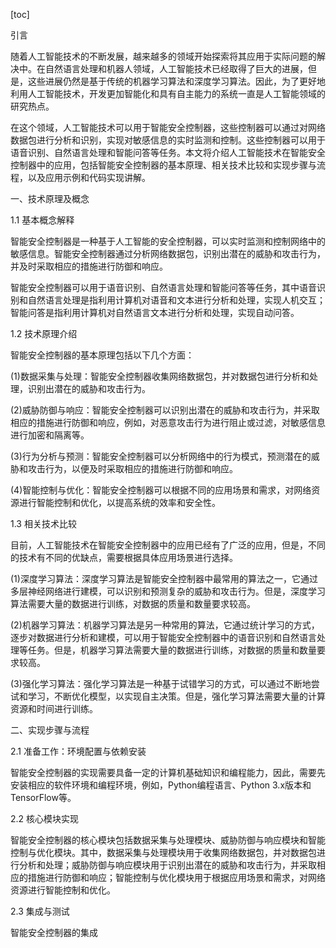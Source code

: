 
[toc]                    
                
                
引言

随着人工智能技术的不断发展，越来越多的领域开始探索将其应用于实际问题的解决中。在自然语言处理和机器人领域，人工智能技术已经取得了巨大的进展，但是，这些进展仍然是基于传统的机器学习算法和深度学习算法。因此，为了更好地利用人工智能技术，开发更加智能化和具有自主能力的系统一直是人工智能领域的研究热点。

在这个领域，人工智能技术可以用于智能安全控制器，这些控制器可以通过对网络数据包进行分析和识别，实现对敏感信息的实时监测和控制。这些控制器可以用于语音识别、自然语言处理和智能问答等任务。本文将介绍人工智能技术在智能安全控制器中的应用，包括智能安全控制器的基本原理、相关技术比较和实现步骤与流程，以及应用示例和代码实现讲解。

一、技术原理及概念

1.1 基本概念解释

智能安全控制器是一种基于人工智能的安全控制器，可以实时监测和控制网络中的敏感信息。智能安全控制器通过分析网络数据包，识别出潜在的威胁和攻击行为，并及时采取相应的措施进行防御和响应。

智能安全控制器可以用于语音识别、自然语言处理和智能问答等任务，其中语音识别和自然语言处理是指利用计算机对语音和文本进行分析和处理，实现人机交互；智能问答是指利用计算机对自然语言文本进行分析和处理，实现自动问答。

1.2 技术原理介绍

智能安全控制器的基本原理包括以下几个方面：

(1)数据采集与处理：智能安全控制器收集网络数据包，并对数据包进行分析和处理，识别出潜在的威胁和攻击行为。

(2)威胁防御与响应：智能安全控制器可以识别出潜在的威胁和攻击行为，并采取相应的措施进行防御和响应，例如，对恶意攻击行为进行阻止或过滤，对敏感信息进行加密和隔离等。

(3)行为分析与预测：智能安全控制器可以分析网络中的行为模式，预测潜在的威胁和攻击行为，以便及时采取相应的措施进行防御和响应。

(4)智能控制与优化：智能安全控制器可以根据不同的应用场景和需求，对网络资源进行智能控制和优化，以提高系统的效率和安全性。

1.3 相关技术比较

目前，人工智能技术在智能安全控制器中的应用已经有了广泛的应用，但是，不同的技术有不同的优缺点，需要根据具体应用场景进行选择。

(1)深度学习算法：深度学习算法是智能安全控制器中最常用的算法之一，它通过多层神经网络进行建模，可以识别和预测复杂的威胁和攻击行为。但是，深度学习算法需要大量的数据进行训练，对数据的质量和数量要求较高。

(2)机器学习算法：机器学习算法是另一种常用的算法，它通过统计学习的方式，逐步对数据进行分析和建模，可以用于智能安全控制器中的语音识别和自然语言处理等任务。但是，机器学习算法需要大量的数据进行训练，对数据的质量和数量要求较高。

(3)强化学习算法：强化学习算法是一种基于试错学习的方式，可以通过不断地尝试和学习，不断优化模型，以实现自主决策。但是，强化学习算法需要大量的计算资源和时间进行训练。

二、实现步骤与流程

2.1 准备工作：环境配置与依赖安装

智能安全控制器的实现需要具备一定的计算机基础知识和编程能力，因此，需要先安装相应的软件环境和编程环境，例如，Python编程语言、Python 3.x版本和TensorFlow等。

2.2 核心模块实现

智能安全控制器的核心模块包括数据采集与处理模块、威胁防御与响应模块和智能控制与优化模块。其中，数据采集与处理模块用于收集网络数据包，并对数据包进行分析和处理；威胁防御与响应模块用于识别出潜在的威胁和攻击行为，并采取相应的措施进行防御和响应；智能控制与优化模块用于根据应用场景和需求，对网络资源进行智能控制和优化。

2.3 集成与测试

智能安全控制器的集成

